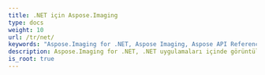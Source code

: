 ```yaml
---
title: .NET için Aspose.Imaging
type: docs
weight: 10
url: /tr/net/
keywords: "Aspose.Imaging for .NET, Aspose Imaging, Aspose API Reference."
description: Aspose.Imaging for .NET, .NET uygulamaları içinde görüntüleri oluşturmak ve değiştirmek için bir dizi esnek rutin sağlar.
is_root: true
---
```

